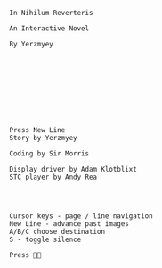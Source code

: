 	In Nihilum Reverteris

	An Interactive Novel

	By Yerzmyey










	Press New Line
	Story by Yerzmyey

	Coding by Sir Morris

	Display driver by Adam Klotblixt
	STC player by Andy Rea




	Cursor keys - page / line navigation
	New Line - advance past images
	A/B/C choose destination
	S - toggle silence

	Press   